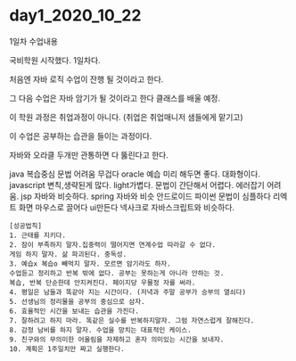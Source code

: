 # day1_2020_10_22
1일차 수업내용

국비학원 시작했다. 1일차다.

처음엔 자바 로직 수업이 잔행 될 것이라고 한다.

그 다음 수업은 자바 암기가 될 것이라고 한다 클래스를 배울 예정.

이 학원 과정은 취업과정이 아니다. (취업은 취업매니저 샘들에게 맡기고)

이 수업은 공부하는 습관을 들이는 과정이다.

자바와 오라클 두개만 관통하면 다 뚫린다고 한다.

java 복습중심 문법 어려움 무겁다
oracle 예습 미리 해두면 좋다. 대화형이다.
javascript 변칙,생략된게 많다. light가볍다. 문법이 간단해서 어렵다. 에러잡기 어려움.
jsp 자바와 비슷하다.
spring 자바와 비슷
안드로이드
파이썬 문법이 심플하다
리엑트 화면 마우스로 끌어다 ui만든다
넥사크로 자바스크립트와 비슷하다.


    [성공법칙]
    1. 근태를 지키다.
    2. 잠이 부족하지 말자.집중력이 떨어지면 연계수업 따라갈 수 없다.
    게임 하지 말자. 삶 파괴된다. 중독성.
    3. 예습x 복습o 빼먹지 말자. 모르면 암기라도 하자.
    수업듣고 정리하고 반복 밖에 없다. 공부는 못하는게 아니라 안하는 것. 
    복습, 반복 단순한데 안지켜진다. 페이지당 우물정 자를 써라.
    4. 평일은 남들과 똑같아 지는 시간이다. (저녁과 주말 공부가 승부의 열쇠다)
    5. 선생님의 정리물을 공부의 중심으로 삼자.
    6. 효율적인 시간을 보내는 습관을 가진다.
    7. 잘하려고 하지 마라. 똑같은 실수를 반복하지말자. 그럼 자연스럽게 잘해진다.
    8. 감정 남비를 하지 말자. 수업을 망치는 대표적인 케이스.
    9. 친구와의 무의미한 어울림을 자제하고 혼자 의미있는 시간을 보내자.
    10. 계획은 1주일치만 짜고 실행한다.
